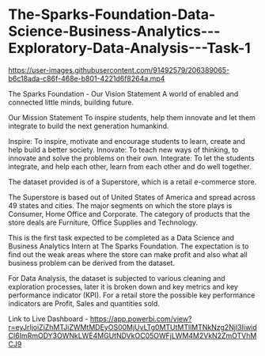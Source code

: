 # The-Sparks-Foundation-Data-Science-Business-Analytics---Exploratory-Data-Analysis---Task-1




https://user-images.githubusercontent.com/91492579/206389065-b6c18ada-c86f-468e-b801-4221d6f8264a.mp4


The Sparks Foundation - Our Vision Statement
A world of enabled and connected little minds, building future.

Our Mission Statement
To inspire students, help them innovate and let them integrate to build the next generation humankind.

Inspire: To inspire, motivate and encourage students to learn, create and help build a better society.
Innovate: To teach new ways of thinking, to innovate and solve the problems on their own.
Integrate: To let the students integrate, and help each other, learn from each other and do well together.

The dataset provided is of a Superstore, which is a retail e-commerce store.

The Superstore is based out of United States of America and spread across 49 states and cities. The major segments on which the store plays is Consumer, Home Office and Corporate. The category of products that the store deals are Furniture, Office Supplies and Technology.

This is the first task expected to be completed as a Data Science and Business Analytics Intern at The Sparks Foundation. The expectation is to find out the weak areas
where the store can make profit and also what all business problem can be derived from the dataset.

For Data Analysis, the dataset is subjected to various cleaning and exploration processes, later it is broken down and key metrics and key performance indicator (KPI). For a retail store the possible key performance indicators are Profit, Sales and quantities sold. 

Link to Live Dashboard - https://app.powerbi.com/view?r=eyJrIjoiZjZhMTJiZWMtMDEyOS00MjUyLTg0MTUtMTllMTNkNzg2NjI3IiwidCI6ImRmODY3OWNkLWE4MGUtNDVkOC05OWFjLWM4M2VkN2ZmOTVhMCJ9
